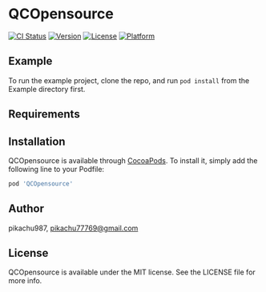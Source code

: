 # QCOpensource

[![CI Status](https://img.shields.io/travis/pikachu987/QCOpensource.svg?style=flat)](https://travis-ci.org/pikachu987/QCOpensource)
[![Version](https://img.shields.io/cocoapods/v/QCOpensource.svg?style=flat)](https://cocoapods.org/pods/QCOpensource)
[![License](https://img.shields.io/cocoapods/l/QCOpensource.svg?style=flat)](https://cocoapods.org/pods/QCOpensource)
[![Platform](https://img.shields.io/cocoapods/p/QCOpensource.svg?style=flat)](https://cocoapods.org/pods/QCOpensource)

## Example

To run the example project, clone the repo, and run `pod install` from the Example directory first.

## Requirements

## Installation

QCOpensource is available through [CocoaPods](https://cocoapods.org). To install
it, simply add the following line to your Podfile:

```ruby
pod 'QCOpensource'
```

## Author

pikachu987, pikachu77769@gmail.com

## License

QCOpensource is available under the MIT license. See the LICENSE file for more info.
